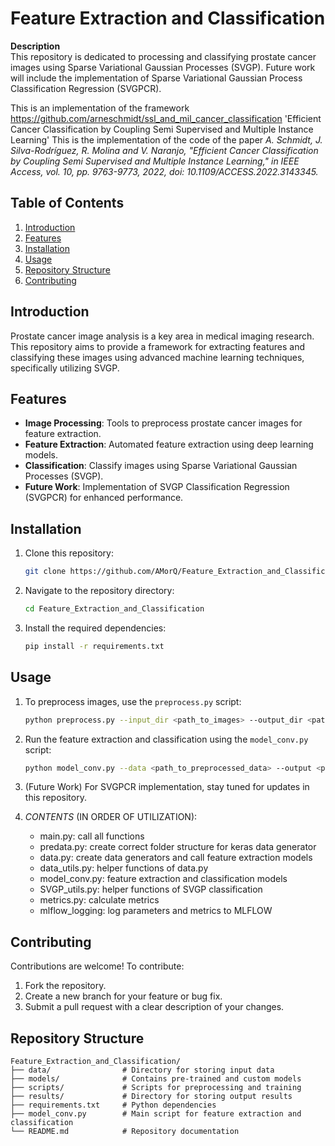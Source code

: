 <!--# Feature_Extraction_and_Classification: Process and classify prostate cancer images via SVGP. Future work will implement SVGPCR-->

# Feature Extraction and Classification

**Description**  
This repository is dedicated to processing and classifying prostate cancer images using Sparse Variational Gaussian Processes (SVGP). Future work will include the implementation of Sparse Variational Gaussian Process Classification Regression (SVGPCR).

This is an implementation of the framework https://github.com/arneschmidt/ssl_and_mil_cancer_classification
'Efficient Cancer Classification by Coupling Semi Supervised and Multiple Instance Learning'
This is the implementation of the code of the paper 
*A. Schmidt, J. Silva-Rodríguez, R. Molina and V. Naranjo, "Efficient Cancer Classification by Coupling Semi Supervised and Multiple Instance Learning," in IEEE Access, vol. 10, pp. 9763-9773, 2022, doi: 10.1109/ACCESS.2022.3143345.*

## Table of Contents
1. [Introduction](#introduction)
2. [Features](#features)
3. [Installation](#installation)
4. [Usage](#usage)
5. [Repository Structure](#repository-structure)
6. [Contributing](#contributing)

## Introduction
Prostate cancer image analysis is a key area in medical imaging research. This repository aims to provide a framework for extracting features and classifying these images using advanced machine learning techniques, specifically utilizing SVGP.

## Features
- **Image Processing**: Tools to preprocess prostate cancer images for feature extraction.
- **Feature Extraction**: Automated feature extraction using deep learning models.
- **Classification**: Classify images using Sparse Variational Gaussian Processes (SVGP).
- **Future Work**: Implementation of SVGP Classification Regression (SVGPCR) for enhanced performance.

## Installation
1. Clone this repository:
   ```bash
   git clone https://github.com/AMorQ/Feature_Extraction_and_Classification.git
2. Navigate to the repository directory:
   ```bash
   cd Feature_Extraction_and_Classification
3. Install the required dependencies:
   ```bash
   pip install -r requirements.txt
## Usage
1. To preprocess images, use the `preprocess.py` script:
   ```bash
   python preprocess.py --input_dir <path_to_images> --output_dir <path_to_output>
2. Run the feature extraction and classification using the `model_conv.py` script:
   ```bash
   python model_conv.py --data <path_to_preprocessed_data> --output <path_to_results>
3. (Future Work) For SVGPCR implementation, stay tuned for updates in this repository.

4. *CONTENTS* (IN ORDER OF UTILIZATION): 
   - main.py: call all functions
   - predata.py: create correct folder structure for keras data generator 
   - data.py: create data generators and call feature extraction models 
   - data_utils.py: helper functions of data.py
   - model_conv.py: feature extraction and classification models 
   - SVGP_utils.py: helper functions of SVGP classification
   - metrics.py: calculate metrics 
   - mlflow_logging: log parameters and metrics to MLFLOW
   
## Contributing
Contributions are welcome! To contribute:
1. Fork the repository.
2. Create a new branch for your feature or bug fix.
3. Submit a pull request with a clear description of your changes.

## Repository Structure
```plaintext
Feature_Extraction_and_Classification/
├── data/                # Directory for storing input data
├── models/              # Contains pre-trained and custom models
├── scripts/             # Scripts for preprocessing and training
├── results/             # Directory for storing output results
├── requirements.txt     # Python dependencies
├── model_conv.py        # Main script for feature extraction and classification
└── README.md            # Repository documentation



